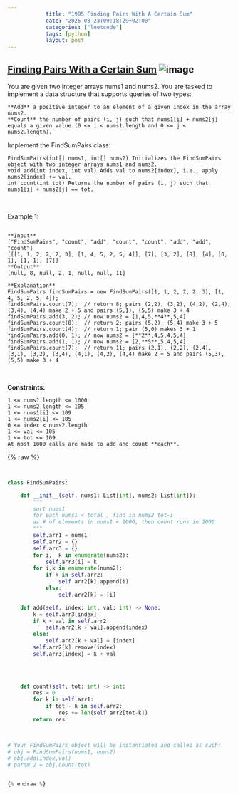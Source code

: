 ```yaml
---
            title: "1995 Finding Pairs With A Certain Sum"
            date: "2025-08-23T09:18:29+02:00"
            categories: ["leetcode"]
            tags: [python]
            layout: post
---
```

            
## [Finding Pairs With a Certain Sum](https://leetcode.com/problems/finding-pairs-with-a-certain-sum) ![image](https://img.shields.io/badge/Difficulty-Medium-orange)

You are given two integer arrays nums1 and nums2. You are tasked to implement a data structure that supports queries of two types:

	**Add** a positive integer to an element of a given index in the array nums2.
	**Count** the number of pairs (i, j) such that nums1[i] + nums2[j] equals a given value (0 <= i < nums1.length and 0 <= j < nums2.length).

Implement the FindSumPairs class:

	FindSumPairs(int[] nums1, int[] nums2) Initializes the FindSumPairs object with two integer arrays nums1 and nums2.
	void add(int index, int val) Adds val to nums2[index], i.e., apply nums2[index] += val.
	int count(int tot) Returns the number of pairs (i, j) such that nums1[i] + nums2[j] == tot.

 

Example 1:

```

**Input**
["FindSumPairs", "count", "add", "count", "count", "add", "add", "count"]
[[[1, 1, 2, 2, 2, 3], [1, 4, 5, 2, 5, 4]], [7], [3, 2], [8], [4], [0, 1], [1, 1], [7]]
**Output**
[null, 8, null, 2, 1, null, null, 11]

**Explanation**
FindSumPairs findSumPairs = new FindSumPairs([1, 1, 2, 2, 2, 3], [1, 4, 5, 2, 5, 4]);
findSumPairs.count(7);  // return 8; pairs (2,2), (3,2), (4,2), (2,4), (3,4), (4,4) make 2 + 5 and pairs (5,1), (5,5) make 3 + 4
findSumPairs.add(3, 2); // now nums2 = [1,4,5,**4**,5,4]
findSumPairs.count(8);  // return 2; pairs (5,2), (5,4) make 3 + 5
findSumPairs.count(4);  // return 1; pair (5,0) makes 3 + 1
findSumPairs.add(0, 1); // now nums2 = [**2**,4,5,4,5,4]
findSumPairs.add(1, 1); // now nums2 = [2,**5**,5,4,5,4]
findSumPairs.count(7);  // return 11; pairs (2,1), (2,2), (2,4), (3,1), (3,2), (3,4), (4,1), (4,2), (4,4) make 2 + 5 and pairs (5,3), (5,5) make 3 + 4

```

 

**Constraints:**

	1 <= nums1.length <= 1000
	1 <= nums2.length <= 105
	1 <= nums1[i] <= 109
	1 <= nums2[i] <= 105
	0 <= index < nums2.length
	1 <= val <= 105
	1 <= tot <= 109
	At most 1000 calls are made to add and count **each**.

{% raw %}


```python


class FindSumPairs:

    def __init__(self, nums1: List[int], nums2: List[int]):
        """
        sort nums1
        for each nums1 < total , find in nums2 tot-i
        as # of elements in nums1 < 1000, then count runs in 1000
        """
        self.arr1 = nums1
        self.arr2 = {}
        self.arr3 = {}
        for i,  k in enumerate(nums2):
            self.arr3[i] = k
        for i,k in enumerate(nums2):
            if k in self.arr2:
                self.arr2[k].append(i)
            else:
                self.arr2[k] = [i]

    def add(self, index: int, val: int) -> None:
        k = self.arr3[index]
        if k + val in self.arr2:
            self.arr2[k + val].append(index)
        else:
            self.arr2[k + val] = [index]
        self.arr2[k].remove(index)
        self.arr3[index] = k + val
        

        

    def count(self, tot: int) -> int:
        res = 0
        for k in self.arr1:
            if tot - k in self.arr2:
                res += len(self.arr2[tot-k])
        return res
        


# Your FindSumPairs object will be instantiated and called as such:
# obj = FindSumPairs(nums1, nums2)
# obj.add(index,val)
# param_2 = obj.count(tot)


{% endraw %}
```
